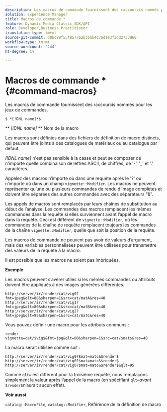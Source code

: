 ```yaml
---
description: Les macros de commande fournissent des raccourcis nommés pour les jeux de commandes.
solution: Experience Manager
title: Macros de commande *
feature: Dynamic Media Classic,SDK/API
role: Developer,Business Practitioner
translation-type: tm+mt
source-git-commit: d0bc88f55f857762b3bab4c76d1e3f3dd2733d60
workflow-type: tm+mt
source-wordcount: '244'
ht-degree: 1%

---
```



# Macros de commande *{#command-macros}

Les macros de commande fournissent des raccourcis nommés pour les jeux de commandes.

`$ *[!DNL name]*$`

** *[!DNL name]* ** Nom de la macro

Les macros sont définies dans des fichiers de définition de macro distincts, qui peuvent être joints à des catalogues de matériaux ou au catalogue par défaut.

*[!DNL name]* n&#39;est pas sensible à la casse et peut se composer de n&#39;importe quelle combinaison de lettres ASCII, de chiffres, de &#39;-&#39;, &#39;_&#39; et &#39;.&#39; caractères.

Appelez des macros n’importe où dans une requête après le &#39;?&#39; ou n’importe où dans un champ `vignette::Modifier`. Les macros ne peuvent représenter qu’une ou plusieurs commandes de rendu d’image complètes et doivent être séparées des autres commandes avec des séparateurs &quot;&amp;&quot;.

Les appels de macros sont remplacés par leurs chaînes de substitution au début de l’analyse. Les commandes des macros remplacent les mêmes commandes dans la requête si elles surviennent avant l’appel de macro dans la requête. Ceci est différent de `vignette::Modifier`, où les commandes de la chaîne de requête remplacent toujours les commandes de la chaîne `vignette::Modifier`, quelle que soit la position de la requête.

Les macros de commande ne peuvent pas avoir de valeurs d’argument, mais des variables personnalisées peuvent être utilisées pour transmettre des valeurs de la requête à la macro.

Il est possible que les macros ne soient pas imbriquées.

**Exemple**

Les macros peuvent s’avérer utiles si les mêmes commandes ou attributs doivent être appliqués à des images générées différentes.

`http://server/ir/render/cat/vig0?fmt=jpeg&qlt=80&sharpen=1&src=cat/matA&res=40 http://server/ir/render/cat/vig1?fmt=jpeg&qlt=80&sharpen=1&src=cat/matB&res=40 http://server/ir/render/cat/vig2?fmt=jpeg&qlt=95&sharpen=1&src=cat/matC&res=40`

Vous pouvez définir une macro pour les attributs communs :

`render vignette=cat/$vig$&fmt=jpg&qlt=80&sharpen=1&src=cat/$mat$&res=40`

La macro serait utilisée comme suit :

`http://server/ir/render/cat/vig0?$mat=matc&$render$ http://server/ir/render/cat/vig0?$mat=matc&$render$ http://server/ir/render/cat/vig0?$mat=matc&$render$&qlt=95`

Comme `qlt=` est différent pour la troisième requête, nous remplaçons simplement la valeur après l’appel de la macro (en spécifiant `qlt=`*avant* `$render$`n’aurait aucun effet).

**Voir aussi**

`catalog::MacroFile`,  `catalog::Modifier`, Référence de la définition de macro

<!--<a id="section_297B7FCB285F4891AA76DF8393089931"></a>-->

